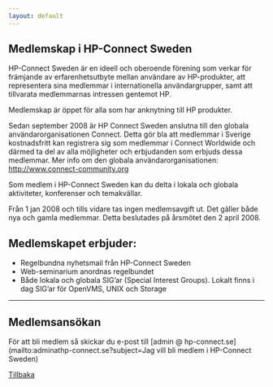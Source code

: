 ```yaml
---
layout: default
---
```


## Medlemskap i HP-Connect Sweden
HP-Connect Sweden är en ideell och oberoende förening som verkar för främjande av erfarenhetsutbyte mellan användare av HP-produkter, att representera sina medlemmar i internationella användargrupper, samt att tillvarata medlemmarnas intressen gentemot HP.

Medlemskap är öppet för alla som har anknytning till HP produkter.

Sedan september 2008 är HP Connect Sweden anslutna till den globala användarorganisationen Connect. Detta gör bla att medlemmar i Sverige kostnadsfritt kan registrera sig som medlemmar i Connect Worldwide och därmed ta del av alla möjligheter och erbjudanden som erbjuds dessa medlemmar. Mer info om den globala användarorganisationen: http://www.connect-community.org

Som medlem i HP-Connect Sweden kan du delta i lokala och globala aktiviteter, konferenser och temakvällar.

Från 1 jan 2008 och tills vidare tas ingen medlemsavgift ut. Det gäller både nya och gamla medlemmar.
Detta beslutades på årsmötet den 2 april 2008.

## Medlemskapet erbjuder:

* Regelbundna nyhetsmail från HP-Connect Sweden
* Web-seminarium anordnas regelbundet
* Både lokala och globala SIG’ar (Special Interest Groups). Lokalt finns i dag SIG’ar för OpenVMS, UNIX och Storage

* * * 

## Medlemsansökan
För att bli medlem så skickar du e-post till [admin @ hp-connect.se](mailto:adminathp-connect.se?subject=Jag vill bli medlem i HP-Connect Sweden)

[Tillbaka](./)
